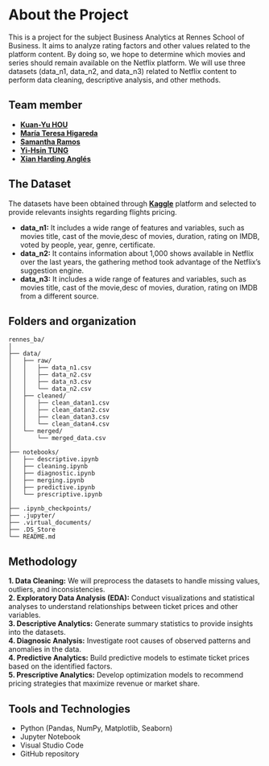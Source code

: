 # About the Project 
This is a project for the subject Business Analytics at Rennes School of Business. It aims to analyze rating factors and other values related to the platform content. By doing so, we hope to determine which movies and series should remain available on the Netflix platform. We will use three datasets (data_n1, data_n2, and data_n3) related to Netflix content to perform data cleaning, descriptive analysis, and other methods.

## Team member
*   **[Kuan-Yu HOU](https://github.com/DoreenHou)** 
*   **[María Teresa Higareda](https://github.com/Teresiux14)**   
*   **[Samantha Ramos](https://github.com/samanta-ramos)**
*   **[Yi-Hsin TUNG](https://github.com/evatung0719)**
*   **[Xian Harding Anglés](https://github.com/r41ss4)**
## The Dataset
The datasets have been obtained through **[Kaggle](https://www.kaggle.com/)** platform and selected to provide relevants insights regarding flights pricing. 
*   **data_n1:** It includes a wide range of features and variables, such as movies title, cast of the movie,desc of movies, duration, rating on IMDB, voted by people, year, genre, certificate. 
*   **data_n2:** It contains information about 1,000 shows available in Netflix over the last years, the gathering method took advantage of the Netflix’s suggestion engine.
*   **data_n3:** It includes a wide range of features and variables, such as movies title, cast of the movie,desc of movies, duration, rating on IMDB from a different source.    

## Folders and organization 
```
rennes_ba/          
│           
├── data/         
│   ├── raw/                   
│   │   ├── data_n1.csv   
│   │   ├── data_n2.csv  
│   │   ├── data_n3.csv              
│   │   └── data_n2.csv     
│   ├── cleaned/        
│   │   ├── clean_datan1.csv   
│   │   ├── clean_datan2.csv        
│   │   ├── clean_datan3.csv        
│   │   └── clean_datan4.csv            
│   └── merged/         
│       └── merged_data.csv           
│                       
├── notebooks/                    
│   ├── descriptive.ipynb         
│   ├── cleaning.ipynb          
│   ├── diagnostic.ipynb 
│   ├── merging.ipynb          
│   ├── predictive.ipynb      
│   └── prescriptive.ipynb                
│       
├── .ipynb_checkpoints/     
├── .jupyter/           
├── .virtual_documents/         
├── .DS_Store               
└── README.md          
```

## Methodology
**1. Data Cleaning:** We will preprocess the datasets to handle missing values, outliers, and inconsistencies.          
**2. Exploratory Data Analysis (EDA):** Conduct visualizations and statistical analyses to understand relationships between ticket prices and other variables.      
**3. Descriptive Analytics:** Generate summary statistics to provide insights into the datasets.     
**4. Diagnosic Analysis:** Investigate root causes of observed patterns and anomalies in the data.      
**4. Predictive Analytics:** Build predictive models to estimate ticket prices based on the identified factors.     
**5. Prescriptive Analytics:** Develop optimization models to recommend pricing strategies that maximize revenue or market share.   

## Tools and Technologies
- Python (Pandas, NumPy, Matplotlib, Seaborn)
- Jupyter Notebook
- Visual Studio Code 
- GitHub repository


